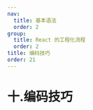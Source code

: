 ```yaml
---
nav:
  title: 基本语法
  order: 2
group:
  title: React 的工程化流程
  order: 2
title: 编码技巧
order: 21
---
```


# 十.编码技巧
